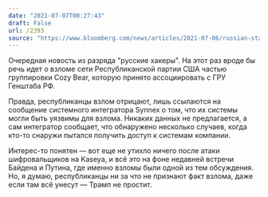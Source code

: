 ```yaml
---
date: "2021-07-07T00:27:43"
draft: False
url: /2393
source: "https://www.bloomberg.com/news/articles/2021-07-06/russian-state-hackers-breached-republican-national-committee"
---
```


Очередная новость из разряда "русские хакеры". На этот раз вроде бы речь идет о взломе сети Республиканской партии США частью группировки Cozy Bear, которую принято ассоциировать с ГРУ Генштаба РФ. 

Правда, республиканцы взлом отрицают, лишь ссылаются на сообщение системного интегратора Synnex о том, что их системы могли быть уязвимы для взлома. Никаких данных не предлагается, а сам интегратор сообщает, что обнаружено несколько случаев, когда кто-то снаружи пытался получить доступ к системам компании. 

Интерес-то понятен — вот еще не утихло ничего после атаки шифровальщиков на Kaseya, и всё это на фоне недавней встречи Байдена и Путина, где именно взломы были одной из тем обсуждения. Но, я думаю, республиканцы ни за что не признают факт взлома, даже если там всё унесут — Трамп не простит.
